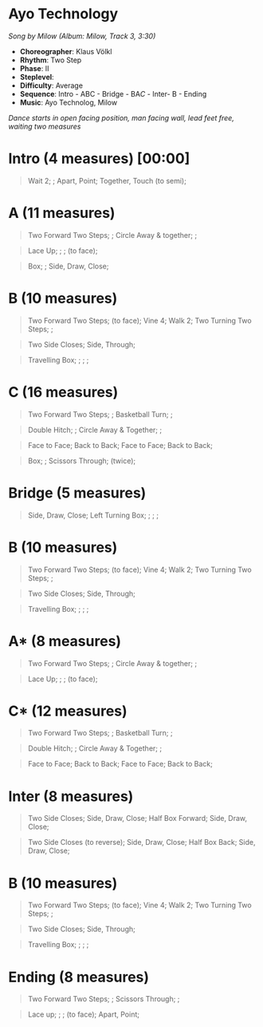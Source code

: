 # Ayo Technology
*Song by Milow (Album: Milow, Track 3, 3:30)*
 
* **Choreographer**: Klaus Völkl
* **Rhythm**: Two Step
* **Phase**: II
* **Steplevel**: 
* **Difficulty**: Average
* **Sequence**: Intro - ABC - Bridge - BA*C* - Inter- B - Ending
* **Music**: Ayo Technolog, Milow
 
*Dance starts in open facing position, man facing wall, lead feet free, waiting two measures*
 
# Intro (4 measures) [00:00]

> Wait 2; ; Apart, Point; Together, Touch (to semi);

# A (11 measures)

> Two Forward Two Steps; ; Circle Away & together; ;

> Lace Up; ; ; (to face);

> Box; ; Side, Draw, Close;

# B (10 measures)

> Two Forward Two Steps; (to face); Vine 4; Walk 2; Two Turning Two Steps; ;

> Two Side Closes; Side, Through; 

> Travelling Box; ; ; ;

# C (16 measures)

> Two Forward Two Steps; ; Basketball Turn; ;

> Double Hitch; ; Circle Away & Together; ;

> Face to Face; Back to Back; Face to Face; Back to Back;

> Box; ; Scissors Through; (twice);

# Bridge (5 measures)

> Side, Draw, Close; Left Turning Box; ; ; ;

# B (10 measures)

> Two Forward Two Steps; (to face); Vine 4; Walk 2; Two Turning Two Steps; ;

> Two Side Closes; Side, Through; 

> Travelling Box; ; ; ;


# A* (8 measures)

> Two Forward Two Steps; ; Circle Away & together; ;

> Lace Up; ; ; (to face);

# C* (12 measures)

> Two Forward Two Steps; ; Basketball Turn; ;

> Double Hitch; ; Circle Away & Together; ;

> Face to Face; Back to Back; Face to Face; Back to Back;

# Inter (8 measures)

> Two Side Closes; Side, Draw, Close; Half Box Forward; Side, Draw, Close;

> Two Side Closes (to reverse); Side, Draw, Close; Half Box Back; Side, Draw, Close;

# B (10 measures)

> Two Forward Two Steps; (to face); Vine 4; Walk 2; Two Turning Two Steps; ;

> Two Side Closes; Side, Through; 

> Travelling Box; ; ; ;

# Ending (8 measures)

> Two Forward Two Steps; ; Scissors Through; ; 

> Lace up; ; ; (to face); Apart, Point;
